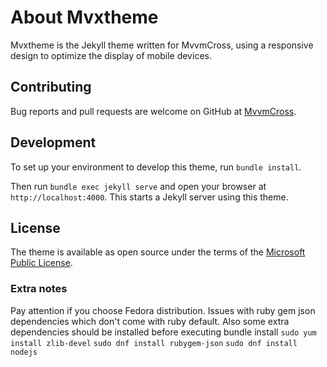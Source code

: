 # About Mvxtheme

Mvxtheme is the Jekyll theme written for MvvmCross, using a responsive design to optimize the display of mobile devices.

## Contributing

Bug reports and pull requests are welcome on GitHub at [MvvmCross](https://github.com/MvvmCross/MvvmCross/).

## Development

To set up your environment to develop this theme, run `bundle install`.

Then run `bundle exec jekyll serve` and open your browser at `http://localhost:4000`. This starts a Jekyll server using this theme.

## License

The theme is available as open source under the terms of the [Microsoft Public License](https://github.com/MvvmCross/MvvmCross/blob/master/LICENSE).

### Extra notes
Pay attention if you choose Fedora distribution. Issues with ruby gem json dependencies which don't come with ruby default. Also some extra dependencies should be installed before executing bundle install
`sudo yum install zlib-devel`
`sudo dnf install rubygem-json`
`sudo dnf install nodejs`
